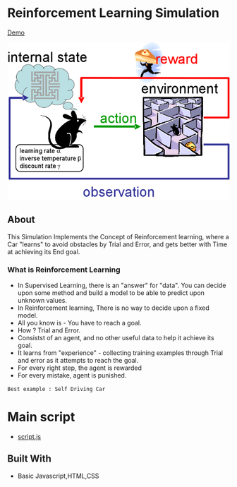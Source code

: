 # Reinforcement Learning Simulation

<a href alt="Demo" src="https://raj-reinforcement-learning-demo.netlify.com/">Demo</a>

![Reinforcement](reinforcement.png)
## About

This Simulation Implements the Concept of Reinforcement learning, where a Car "learns" to avoid obstacles by Trial and Error, and gets better with Time at achieving its End goal.

### What is Reinforcement Learning

* In Supervised Learning, there is an "answer" for "data". You can decide upon some method and build a model to be able to predict upon unknown values.
* In Reinforcement learning, There is no way to decide upon a fixed model.
* All you know is - You have to reach a goal.
* How ? Trial and Error.
* Consistst of an agent, and no other useful data to help it achieve its goal.
* It learns from "experience" - collecting training examples through Trial and error as it attempts to reach the goal.
* For every right step, the agent is rewarded
* For every mistake, agent is punished.



```
Best example : Self Driving Car
```
# Main script
* [script.js](script.js)

## Built With

* Basic Javascript,HTML,CSS
